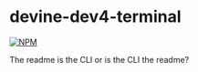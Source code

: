 # devine-dev4-terminal

[![NPM](https://nodei.co/npm/devine-dev4-terminal.png)](https://npmjs.org/package/devine-dev4-terminal)

The readme is the CLI or is the CLI the readme?
